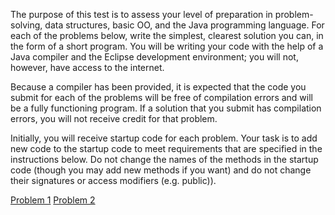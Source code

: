The purpose of this test is to assess your level of preparation in problem-solving, data structures,  basic OO, and the Java programming language. For each of the problems below, write the simplest,  clearest solution you can, in the form of a short program. You will be writing your code with the help of  a Java compiler and the Eclipse development environment; you will not, however, have access to the  internet. 

Because a compiler has been provided, it is expected that  the code you submit for each of the problems will be free of compilation errors and will be a fully  functioning program. If a solution that you submit has compilation errors, you will not receive credit for  that problem. 

Initially, you will receive startup code for each problem. Your task is to add new code to the startup  code to meet requirements that are specified in the instructions below. Do not change the names of the  methods in the startup code (though you may add new methods if you want) and do not change their  signatures or access modifiers (e.g. public)). 

[Problem 1](src/main/java/javam/fundamentals/m/problem1/README.md)
[Problem 2](src/main/java/javam/fundamentals/m/problem2/README.md)


